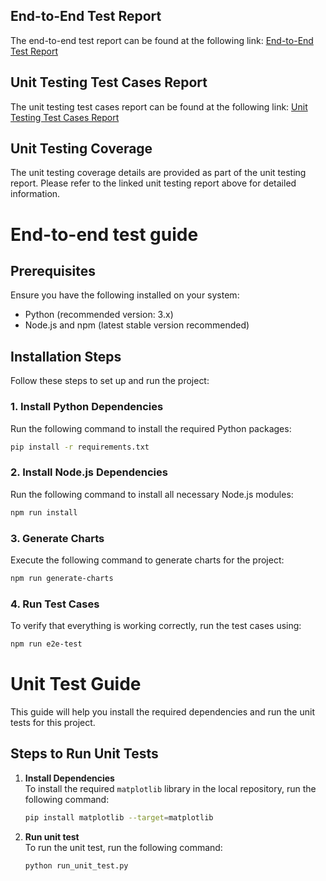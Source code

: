 ## End-to-End Test Report

The end-to-end test report can be found at the following link:
[End-to-End Test Report](https://overwatchh.github.io/csci926_group14/e2e_report/)

## Unit Testing Test Cases Report

The unit testing test cases report can be found at the following link:
[Unit Testing Test Cases Report](https://overwatchh.github.io/csci926_group14/unit_test_report/)

## Unit Testing Coverage

The unit testing coverage details are provided as part of the unit testing report. Please refer to the linked unit testing report above for detailed information.

# End-to-end test guide

## Prerequisites
Ensure you have the following installed on your system:
- Python (recommended version: 3.x)
- Node.js and npm (latest stable version recommended)

## Installation Steps
Follow these steps to set up and run the project:

### 1. Install Python Dependencies
Run the following command to install the required Python packages:
```sh
pip install -r requirements.txt
```

### 2. Install Node.js Dependencies
Run the following command to install all necessary Node.js modules:
```sh
npm run install
```

### 3. Generate Charts
Execute the following command to generate charts for the project:
```sh
npm run generate-charts
```

### 4. Run Test Cases
To verify that everything is working correctly, run the test cases using:
```sh
npm run e2e-test
```
# Unit Test Guide

This guide will help you install the required dependencies and run the unit tests for this project.

## Steps to Run Unit Tests

1. **Install Dependencies**  
   To install the required `matplotlib` library in the local repository, run the following command:

   ```bash
   pip install matplotlib --target=matplotlib
2. **Run unit test**  
   To run the unit test, run the following command:

   ```bash
   python run_unit_test.py

